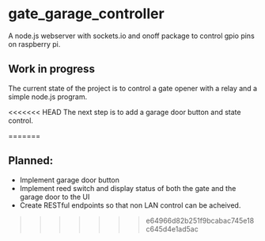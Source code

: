 # gate_garage_controller
A node.js webserver with sockets.io and onoff package to control gpio pins on raspberry pi. 

## Work in progress
The current state of the project is to control a gate opener with a relay and a simple node.js program. 

<<<<<<< HEAD
The next step is to add a garage door button and state control. 

=======
## Planned:
- Implement garage door button
- Implement reed switch and display status of both the gate and the garage door to the UI
- Create RESTful endpoints so that non LAN control can be acheived. 
>>>>>>> e64966d82b251f9bcabac745e18c645d4e1ad5ac

